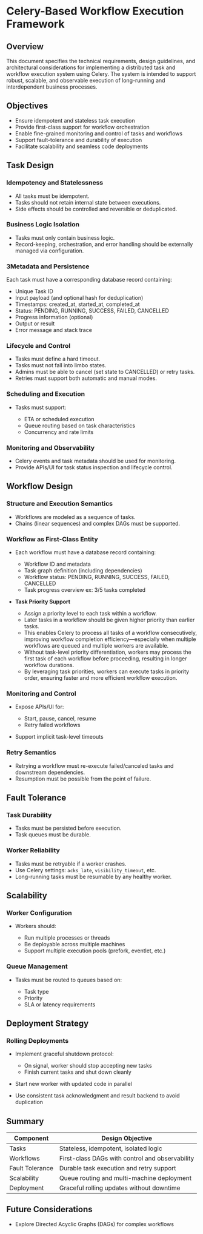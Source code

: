 # Celery-Based Workflow Execution Framework

## Overview

This document specifies the technical requirements, design guidelines, and architectural considerations for implementing a distributed task and workflow execution system using Celery. The system is intended to support robust, scalable, and observable execution of long-running and interdependent business processes.

## Objectives

* Ensure idempotent and stateless task execution
* Provide first-class support for workflow orchestration
* Enable fine-grained monitoring and control of tasks and workflows
* Support fault-tolerance and durability of execution
* Facilitate scalability and seamless code deployments

## Task Design

### Idempotency and Statelessness

* All tasks must be idempotent.
* Tasks should not retain internal state between executions.
* Side effects should be controlled and reversible or deduplicated.

### Business Logic Isolation

* Tasks must only contain business logic.
* Record-keeping, orchestration, and error handling should be externally managed via configuration.

### 3Metadata and Persistence

Each task must have a corresponding database record containing:

* Unique Task ID
* Input payload (and optional hash for deduplication)
* Timestamps: created\_at, started\_at, completed\_at
* Status: PENDING, RUNNING, SUCCESS, FAILED, CANCELLED
* Progress information (optional)
* Output or result
* Error message and stack trace

### Lifecycle and Control

* Tasks must define a hard timeout.
* Tasks must not fall into limbo states.
* Admins must be able to cancel (set state to CANCELLED) or retry tasks.
* Retries must support both automatic and manual modes.

### Scheduling and Execution

* Tasks must support:

  * ETA or scheduled execution
  * Queue routing based on task characteristics
  * Concurrency and rate limits

### Monitoring and Observability

* Celery events and task metadata should be used for monitoring.
* Provide APIs/UI for task status inspection and lifecycle control.

## Workflow Design

### Structure and Execution Semantics

* Workflows are modeled as a sequence of tasks.
* Chains (linear sequences) and complex DAGs must be supported.

### Workflow as First-Class Entity

* Each workflow must have a database record containing:

  * Workflow ID and metadata
  * Task graph definition (including dependencies)
  * Workflow status: PENDING, RUNNING, SUCCESS, FAILED, CANCELLED
  * Task progress overview ex: 3/5 tasks completed

* **Task Priority Support**
    * Assign a priority level to each task within a workflow.
    * Later tasks in a workflow should be given higher priority than earlier tasks.
    * This enables Celery to process all tasks of a workflow consecutively, improving workflow completion efficiency—especially when multiple workflows are queued and multiple workers are available.
    * Without task-level priority differentiation, workers may process the first task of each workflow before proceeding, resulting in longer workflow durations.
    * By leveraging task priorities, workers can execute tasks in priority order, ensuring faster and more efficient workflow execution.

### Monitoring and Control

* Expose APIs/UI for:

  * Start, pause, cancel, resume
  * Retry failed workflows
* Support implicit task-level timeouts

### Retry Semantics

* Retrying a workflow must re-execute failed/canceled tasks and downstream dependencies.
* Resumption must be possible from the point of failure.

## Fault Tolerance

### Task Durability

* Tasks must be persisted before execution.
* Task queues must be durable.

### Worker Reliability

* Tasks must be retryable if a worker crashes.
* Use Celery settings: `acks_late`, `visibility_timeout`, etc.
* Long-running tasks must be resumable by any healthy worker.

## Scalability

### Worker Configuration

* Workers should:

  * Run multiple processes or threads
  * Be deployable across multiple machines
  * Support multiple execution pools (prefork, eventlet, etc.)

### Queue Management

* Tasks must be routed to queues based on:

  * Task type
  * Priority
  * SLA or latency requirements

## Deployment Strategy

### Rolling Deployments

* Implement graceful shutdown protocol:

  * On signal, worker should stop accepting new tasks
  * Finish current tasks and shut down cleanly
* Start new worker with updated code in parallel
* Use consistent task acknowledgment and result backend to avoid duplication

## Summary

| Component       | Design Objective                                |
| --------------- | ----------------------------------------------- |
| Tasks           | Stateless, idempotent, isolated logic           |
| Workflows       | First-class DAGs with control and observability |
| Fault Tolerance | Durable task execution and retry support        |
| Scalability     | Queue routing and multi-machine deployment      |
| Deployment      | Graceful rolling updates without downtime       |

## Future Considerations
* Explore Directed Acyclic Graphs (DAGs) for complex workflows
